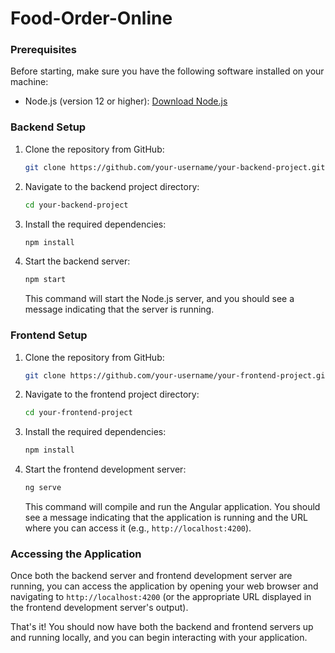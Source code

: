 # Food-Order-Online

### Prerequisites
Before starting, make sure you have the following software installed on your machine:
- Node.js (version 12 or higher): [Download Node.js](https://nodejs.org)

### Backend Setup
1. Clone the repository from GitHub:
   ```bash
   git clone https://github.com/your-username/your-backend-project.git
   ```

2. Navigate to the backend project directory:
   ```bash
   cd your-backend-project
   ```

3. Install the required dependencies:
   ```bash
   npm install
   ```

4. Start the backend server:
   ```bash
   npm start
   ```
   This command will start the Node.js server, and you should see a message indicating that the server is running.

### Frontend Setup
1. Clone the repository from GitHub:
   ```bash
   git clone https://github.com/your-username/your-frontend-project.git
   ```

2. Navigate to the frontend project directory:
   ```bash
   cd your-frontend-project
   ```

3. Install the required dependencies:
   ```bash
   npm install
   ```

4. Start the frontend development server:
   ```bash
   ng serve
   ```
   This command will compile and run the Angular application. You should see a message indicating that the application is running and the URL where you can access it (e.g., `http://localhost:4200`).

### Accessing the Application
Once both the backend server and frontend development server are running, you can access the application by opening your web browser and navigating to `http://localhost:4200` (or the appropriate URL displayed in the frontend development server's output).

That's it! You should now have both the backend and frontend servers up and running locally, and you can begin interacting with your application.
